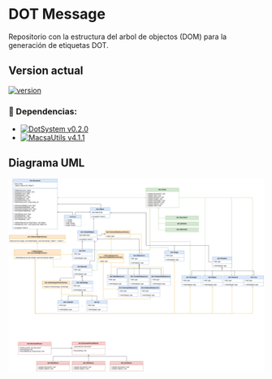 # DOT Message

Repositorio con la estructura del arbol de objectos (DOM) para la generación de etiquetas DOT.

## Version actual 

[![version][version]][release]

[version]:https://img.shields.io/badge/DotMessage-v1.0.3-green?style=flat
[release]:https://github.com/ascam/TijGen2Application/releases/tag/v1.0.3

### :bookmark: Dependencias:

- [![DotSystem v0.2.0][dotsystem_020]](https://github.com/ascam/DOTSystem/releases/tag/v0.2.0)
- [![MacsaUtils v4.1.1][macsautils_411]](https://github.com/ascam/utils/releases/tag/v4.1.1)


[//]: # "Dependencies badgets"
[dotsystem_020]:https://img.shields.io/badge/DotSystem-v0.2.0-blue?style=flat
[macsautils_411]:https://img.shields.io/badge/MacsaUtils-v4.1.1-blue?style=flat


## Diagrama UML

![Diagrama](Docs/DOTMessage_UML.png)